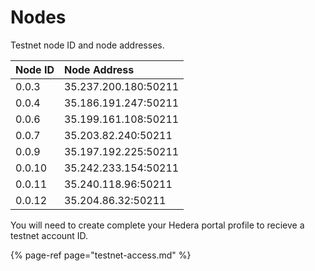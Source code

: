 # Nodes

Testnet node ID and node addresses. 

| Node ID | Node Address |
| :--- | :--- |
| 0.0.3 | 35.237.200.180:50211 |
| 0.0.4 | 35.186.191.247:50211 |
| 0.0.6 | 35.199.161.108:50211 |
| 0.0.7 | 35.203.82.240:50211 |
| 0.0.9 | 35.197.192.225:50211 |
| 0.0.10 | 35.242.233.154:50211 |
| 0.0.11 | 35.240.118.96:50211 |
| 0.0.12 | 35.204.86.32:50211 |

You will need to create complete your Hedera portal profile to recieve a testnet account ID.

{% page-ref page="testnet-access.md" %}



